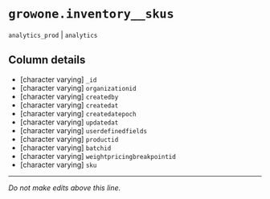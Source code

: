 # `growone.inventory__skus`
`analytics_prod` | `analytics`

## Column details
* [character varying] `_id`
* [character varying] `organizationid`
* [character varying] `createdby`
* [character varying] `createdat`
* [character varying] `createdatepoch`
* [character varying] `updatedat`
* [character varying] `userdefinedfields`
* [character varying] `productid`
* [character varying] `batchid`
* [character varying] `weightpricingbreakpointid`
* [character varying] `sku`

-------------------------------------------------------------------------------
*Do not make edits above this line.*
